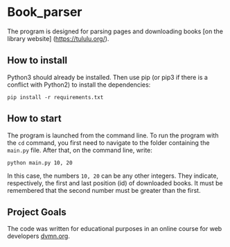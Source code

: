 # Book_parser

The program is designed for parsing pages and downloading books [on the library website] (https://tululu.org/).

## How to install

Python3 should already be installed.
Then use pip (or pip3 if there is a conflict with Python2) to install the dependencies:
```
pip install -r requirements.txt
```


## How to start

The program is launched from the command line. To run the program with the `cd` command, you first need to navigate to the folder containing the `main.py` file.
After that, on the command line, write:
```
python main.py 10, 20
```
In this case, the numbers `10, 20` can be any other integers. They indicate, respectively, the first and last position (id) of downloaded books.
It must be remembered that the second number must be greater than the first.

## Project Goals

The code was written for educational purposes in an online course for web developers [dvmn.org](https://dvmn.org/).

